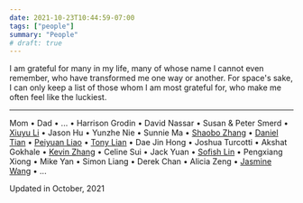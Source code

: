 ```yaml
---
date: 2021-10-23T10:44:59-07:00
tags: ["people"]
summary: "People"
# draft: true
---
```


I am grateful for many in my life, many of whose name I cannot even remember, who have transformed me one way or another. For space's sake, I can only keep a list of those whom I am most grateful for, who make me often feel like the luckiest.

---

Mom • Dad • ... • Harrison Grodin • David Nassar • Susan & Peter Smerd • [Xiuyu Li](https://www.xiuyuli.com/) • Jason Hu • Yunzhe Nie • Sunnie Ma • [Shaobo Zhang](https://boboland.xyz/FrontDoor) • [Daniel Tian](https://dtjourney.com/) • [Peiyuan Liao](https://liaopeiyuan.com/) • [Tony Lian](https://tonylian.com/) • Dae Jin Hong • Joshua Turcotti • Akshat Gokhale • [Kevin Zhang](https://thekevinz.com/) • Celine Sui • Jack Yuan • [Sofish Lin](https://sofi.sh/) • Pengxiang Xiong • Mike Yan • Simon Liang • Derek Chan • Alicia Zeng • [Jasmine Wang](https://jasminew.me/) • ... 

Updated in October, 2021